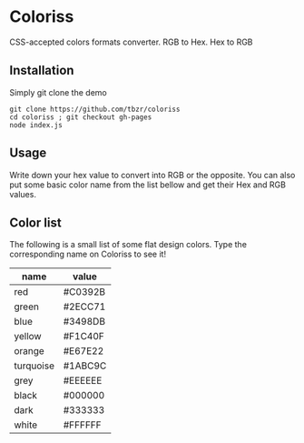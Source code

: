 # Coloriss
CSS-accepted colors formats converter. RGB to Hex. Hex to RGB

## Installation

Simply git clone the demo
```
git clone https://github.com/tbzr/coloriss
cd coloriss ; git checkout gh-pages
node index.js
```

## Usage

Write down your hex value to convert into RGB or the opposite. You can also put some basic color name from the list bellow and get their Hex and RGB values.

## Color list

The following is a small list of some flat design colors. Type the corresponding name on Coloriss to see it!

| name | value |
| --- | --- |
| red | #C0392B |
| green | #2ECC71 |
| blue | #3498DB |
| yellow | #F1C40F |
| orange | #E67E22 |
| turquoise | #1ABC9C |
| grey | #EEEEEE |
| black | #000000 |
| dark | #333333 |
| white | #FFFFFF |